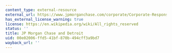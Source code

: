 ```yaml
---
content_type: external-resource
external_url: https://www.jpmorganchase.com/corporate/Corporate-Responsibility/detroit.htm
has_external_license_warning: true
license: https://en.wikipedia.org/wiki/All_rights_reserved
status: ''
title: JP Morgan Chase and Detroit
uid: 00e02006-ffd5-41bf-870b-494cff3a9bd7
wayback_url: ''
---
```

